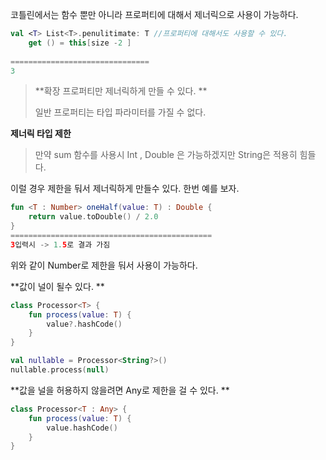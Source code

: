 코틀린에서는 함수 뿐만 아니라 프로퍼티에 대해서 제너릭으로 사용이 가능하다. 

```kotlin
val <T> List<T>.penulitimate: T //프로퍼티에 대해서도 사용할 수 있다.
    get () = this[size -2 ]
    
===============================
3    
```

> **확장 프로퍼티만 제너릭하게 만들 수 있다. **
>
> 일반 프로퍼티는 타입 파라미터를 가질 수 없다.



**제너릭 타입 제한**

> 만약 sum 함수를 사용시 Int , Double 은 가능하겠지만 String은 적용히 힘들다.

이럴 경우 제한을 둬서 제너릭하게 만들수 있다. 한번 예를 보자. 

```kotlin
fun <T : Number> oneHalf(value: T) : Double {
    return value.toDouble() / 2.0
}
=============================================
3입력시 -> 1.5로 결과 가짐
```

위와 같이 Number로 제한을 둬서 사용이 가능하다. 



**값이 널이 될수 있다. **

```kotlin
class Processor<T> {
    fun process(value: T) {
        value?.hashCode()
    }
}

val nullable = Processor<String?>()
nullable.process(null)
```



**값을 널을 허용하지 않을려면 Any로 제한을 걸 수 있다. **

```kotlin
class Processor<T : Any> {
    fun process(value: T) {
        value.hashCode()
    }
}
```





